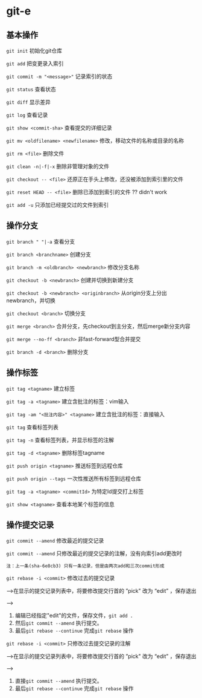 # git-e

## 基本操作

`git init`	初始化git仓库

`git add` 	把变更录入索引

`git commit -m "<message>"`	记录索引的状态

`git status`	查看状态

`git diff`	显示差异

`git log`	查看记录

`git show <commit-sha>`	查看提交的详细记录

`git mv <oldfilename> <newfilename>`	修改，移动文件的名称或目录的名称

`git rm <file>`	删除文件

`git clean -n|-f|-x`	删除非管理对象的文件

`git checkout -- <file>`	还原正在手头上修改，还没被添加到索引里的文件

`git reset HEAD -- <file>`	删除已添加到索引的文件 ?? didn't work

`git add -u` 	只添加已经提交过的文件到索引

## 操作分支

`git branch " "|-a`	查看分支

`git branch <branchname>`	创建分支

`git branch -m <oldbranch> <newbranch>`	修改分支名称

`git checkout -b <newbranch>` 创建并切换到新建分支

`git checkout -b <newbranch> <originbranch>` 从origin分支上分出newbranch，并切换

`git checkout <branch>`	切换分支

`git merge <branch>`	合并分支，先checkout到主分支，然后merge新分支内容

`git merge --no-ff <branch>`	非fast-forward型合并提交

`git branch -d <branch>`	删除分支

## 操作标签

`git tag <tagname>`	建立标签

`git tag -a <tagname>`	建立含批注的标签：vim输入

`git tag -am "<批注内容>" <tagname>`	建立含批注的标签：直接输入

`git tag`	查看标签列表

`git tag -n`	查看标签列表，并显示标签的注解

`git tag -d <tagname>`	删除标签tagname

`git push origin <tagname>`	推送标签到远程仓库

`git push origin --tags`	一次性推送所有标签到远程仓库

`git tag -a <tagname> <commitId>`	为特定Id提交打上标签

`git show <tagname>`	查看本地某个标签的信息

## 操作提交记录

`git commit --amend`	修改最近的提交记录

`git commit --amend`	只修改最近的提交记录的注解，没有向索引add更改时

`注：上一条(sha-6e8cb3) 只有一条记录，但是由两次add和三次commit形成`



`git rebase -i <commit>`	修改过去的提交记录

-->在显示的提交记录列表中，将要修改提交行首的 ”pick" 改为 “edit” ，保存退出

-->

1. 编辑已经指定"edit"的文件，保存文件，`git add .`
2. 然后`git commit --amend` 执行提交。
3. 最后`git rebase --continue` 完成`git rebase` 操作



`git rebase -i <commit>`	只修改过去提交记录的注解

-->在显示的提交记录列表中，将要修改提交行首的 ”pick" 改为 “edit” ，保存退出

-->

1. 直接`git commit --amend` 执行提交。
2. 最后`git rebase --continue` 完成`git rebase` 操作

